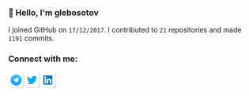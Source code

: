 ### 👋 Hello, I'm glebosotov

I joined GitHub on `17/12/2017`.
I contributed to `21` repositories and made `1191` commits.

### Connect with me:

[<img align="left" alt="Telegram" width="32px" src="icons/telegram.png" />][telegram]
[<img align="left" alt="Twitter" width="32px" src="icons/twitter.png" />][twitter]
[<img align="left" alt="LinkedIn" width="32px" src="icons/linkedin.png" />][linkedin]

[twitter]: https://twitter.com/glebosotov
[telegram]: https://t.me/glebosotov
[linkedin]: https://linkedin.com/in/glebosotov
